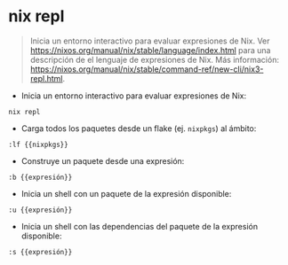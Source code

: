 # nix repl

> Inicia un entorno interactivo para evaluar expresiones de Nix.
> Ver <https://nixos.org/manual/nix/stable/language/index.html> para una descripción de el lenguaje de expresiones de Nix.
> Más información: <https://nixos.org/manual/nix/stable/command-ref/new-cli/nix3-repl.html>.

- Inicia un entorno interactivo para evaluar expresiones de Nix:

`nix repl`

- Carga todos los paquetes desde un flake (ej. `nixpkgs`) al ámbito:

`:lf {{nixpkgs}}`

- Construye un paquete desde una expresión:

`:b {{expresión}}`

- Inicia un shell con un paquete de la expresión disponible:

`:u {{expresión}}`

- Inicia un shell con las dependencias del paquete de la expresión disponible:

`:s {{expresión}}`
